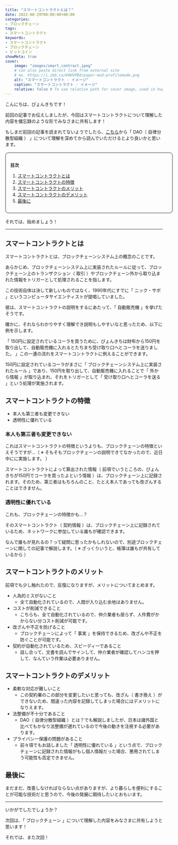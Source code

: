 ```yaml
---
title: "スマートコントラクトとは？"
date: 2022-08-29T00:00:00+00:00
categories:
- ブロックチェーン
tags:
- スマートコントラクト
keywords:
- スマートコントラクト
- ブロックチェーン
- ビットコイン
showMeta: true
cover:
    image: "images/smart_contract.jpeg"
    # can also paste direct link from external site
    # ex. https://i.ibb.co/K0HVPBd/paper-mod-profilemode.png
    alt: "スマートコントラクト - イメージ"
    caption: "スマートコントラクト - イメージ"
    relative: false # To use relative path for cover image, used in hugo Page-bundles
---
```


<style>
    .flame {
        margin: 1rem 0;
        padding: 1em;
        width: 100%;
        border: 2px solid #828282;
        border-radius: 10px;
    }

    .flame ul {
        margin: 0;
    }

    .flame ul li {
        margin: 0;
    }

</style>

こんにちは、ぴょんきちです！

前回の記事でお伝えしましたが、今回はスマートコントラクトについて理解した内容を備忘録のような形でみなさまに共有します！

もしまだ前回の記事を読まれてないようでしたら、<a href="/posts/blockchain/dao/what-is-dao/">こちら</a>から「 DAO（ 自律分散型組織 ） 」について理解を深めてから読んでいただけるとより良いかと思います。

<div class="flame">
    <p style="margin-bottom: .5rem;"><strong>目次</strong></p>
    <ol>
        <li><a href="#スマートコントラクトとは">スマートコントラクトとは</a></li>
        <li><a href="#スマートコントラクトの特徴">スマートコントラクトの特徴</a></li>
        <li><a href="#スマートコントラクトのメリット">スマートコントラクトのメリット</a></li>
        <li><a href="#スマートコントラクトのデメリット">スマートコントラクトのデメリット</a></li>
        <li><a href="#最後に">最後に</a></li>
    </ol>
</div>

それでは、始めましょう！

<hr>

## スマートコントラクトとは

スマートコントラクトとは、ブロックチェーンシステム上の概念のことです。

あらかじめ、ブロックチェーンシステム上に実装されたルールに従って、ブロックチェーン上のトランザクション（ 取引 ）やブロックチェーン外から取り込まれた情報をトリガーとして処理されることを指します。

この技術自体は決して新しいものではなく、1990年代にすでに「 ニック・サボ 」というコンピュータサイエンティストが提唱していました。

彼は、スマートコントラクトの説明をするにあたって、「 自動販売機 」を挙げたそうです。

確かに、それならわかりやすく理解でき説明もしやすいなと思ったため、以下に例を示します。

「 150円に設定されているコーラを買うために、ぴょんきちは財布から150円を取り出して、自動販売機に入れるとたちまち受け取り口へとコーラを送りました。 」この一連の流れをスマートコントラクトに例えることができます。

150円に設定されているコーラがまさに「 ブロックチェーンシステム上に実装されたルール 」であり、150円を取り出して、自動販売機に入れることで「 外から情報 」が取り込まれ、それをトリガーとして「 受け取り口へとコーラを送る 」という処理が実施されます。

## スマートコントラクトの特徴

- 本人も第三者も変更できない
- 透明性に優れている

### 本人も第三者も変更できない

これはスマートコントラクトの特徴というよりも、ブロックチェーンの特徴といえそうですが…（ ※ そもそもブロックチェーンの説明できてなかったので、近日中にに実施します。 ）

スマートコントラクトによって算出された情報（ 前項でいうところの、ぴょんきちが150円でコーラを買ったよという情報 ）は、ブロックチェーン上に記録されます。そのため、第三者はもちろんのこと、たとえ本人であっても改ざんすることはできません。

### 透明性に優れている

これも、ブロックチェーンの特徴かも…？

そのスマートコントラクト（ 契約情報 ）は、ブロックチェーン上に記録されているため、ネットワークに参加している誰もが確認できます。

なんで誰もが見れるの？って疑問に思ったかもしれないので、別途ブロックチェーンに関しての記事で解説します。（ ※ ざっくりいうと、帳簿は誰もが共有しているから ）

## スマートコントラクトのメリット

前項でも少し触れたので、反復になりますが、メリットについてまとめます。

- 人為的ミスがないこと
  - 全て自動化されているので、人間が入り込む余地はありません。
- コストが削減できること
  - こちらも、全て自動化されているので、仲介業者も居らず、人件費がかからない分コスト削減が可能です。
- 改ざんや不正を防げること
  - ブロックチェーンによって「 事実 」を保持できるため、改ざんや不正を防ぐことが可能です。
- 契約が自動化されているため、スピーディーであること
  - 話し合って、文書を読んでサインして、仲介業者が確認してハンコを押して、なんていう作業は必要ありません。

## スマートコントラクトのデメリット

- 柔軟な対応が難しいこと
  - この契約署のこの部分を変更したいと思っても、改ざん（ 書き換え ）ができないため、間違った内容を記録してしまった場合にはデメリットになりえます。
- 法整備が不十分であること
  - DAO（ 自律分散型組織 ）とは？でも解説しましたが、日本は諸外国と比べてもかなり法整備が遅れているので今後の動きを注視する必要があります。
- プライバシー保護の問題があること
  - 前々項でもお話しました「 透明性に優れている 」という点で、ブロックチェーンに記録された情報がもし個人情報だった場合、悪用されてしまう可能性も否定できません。

## 最後に

まだまだ、改善しなければならない点がありますが、より暮らしを便利にすることが可能な技術だと思うので、今後の発展に期待したいとおもいます。

<hr>

いかがでしたでしょうか？

次回は、「 ブロックチェーン 」について理解した内容をみなさまに共有しようと思います！

それでは、また次回！
